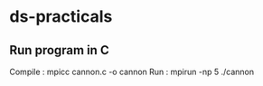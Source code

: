 # ds-practicals

## Run program in C
Compile : mpicc cannon.c -o cannon
Run : mpirun -np 5 ./cannon

